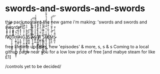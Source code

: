 # swords-and-swords-and-swords

this pack contains the new game i'm making: 'swords and swords and swords 1'


N̽̔̾́ͧͣ̂̐̄͝͏̸̟̝̱̪̟̜̮̠͡͞Ǫ̾̈̏̄̊ͩ͌̉͗ͫ̆͠҉̦̘̮͔̦̰͎̣̠̪͎̻̤̜T̐̎̃̓͐͛ͯ͏̢̯̳͇̱͈͚̼H̢̧̲͇̜̘̮̘̦͍̲̖̬̹͈̖̺͇͈̟̠ͧͭ̓̕͡Ị̶̴̢̖͓̳̼̤ͣ̐͒͋̎́͝ͅŅ̢̼̰̳̘̠̞̝̝̮͈̳͓͒̒̊̃̓ͯ͛̅̀̚͠͠ͅͅG̤̫̗̜̠͖̤̝̱̮͕̦͔̹̻͊ͨ̒̌̎̿ͫ̒͑́́̚͠ ̸̥̤̤̣͔̱̭͙̟͎̄͒̉ͤ͛̾ͬ͂͗̄ͥ͝I̸̹͖͔̟͕͕̯̠̟̪̜̩̖̱͗͒̎̍̄͜S͍͉͇̺͖̖ͪ͛͒̐͞ ̵͌̈͊͛̓ͥ͒̇̐̽͆̓ͭ̐͡͠͏̗̤̤̪̟̝̻̥̳̪͔̖̯̫̻̩͚͖̪Ạ̶̷̯̙̙̞͚͈̯̖̤̣͆̒̒̆͛̓͌̋̀̚͟S̵̭͇̤̣͇̔̐̎̒̅ͯ̌͛̃̾̎ͣͨ̌͊̃ͩ́ ̓̉̃ͩ̌̌͐ͨ̊̓ͥ̚҉̶̛̘͕̦̲̲̤͚̰͇̬̭̰͈̞̤͘I̸̸̧̯̹̺͎̝̻̹ͪ̍̓͗͑̃ͦ̍̑͂ͯ̀T̴̨̺͇̠͉͉̩̲̤͇͚ͨ̓̃ͥͭ̅ͯͯͦ̽̒̐ͅ ̛̮͚͉̰͕̩͈̭̠̲̭̜̥̠̞̻̯̮̌͛̌ͤ̿̅ͧ͐ͪͯ̚Š̡͕̻͍̲̩̙͖̰͍̖͓̺̰ͯ̾̊̄̒̿̄̅͋̅͑̽͢Ȩ̶̸̱̰͉̥̪͓̘͍̹̲̻̰̗̜̱̄̒̆̈ͬͭͫ̿̍ͧ̒̓͂̒̊ͪͣ͂͋͘ͅĒ͐̆ͪ̂͆̇̾ͦ͊͋̾҉̷̪̺͎̮͖͕͚͞ͅͅM̧̯͔̮̫͛ͥ͌ͭͤ̂͂̅̈́̉͋́̊͒̄͘͜͠͠ͅS̴̷̬̪̪͔͕̿̄ͣ̀̀̇ͣ͊͘

free lifetime updates, new 'episodes' & more, s, s & s Coming to a local github page near you for a low low price of free [and mabye steam for like £1]

/controls yet to be decided/
